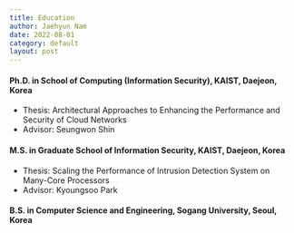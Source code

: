```yaml
---
title: Education
author: Jaehyun Nam
date: 2022-08-01
category: default
layout: post
---
```


#### Ph.D. in School of Computing (Information Security), KAIST, Daejeon, Korea  
  - Thesis: Architectural Approaches to Enhancing the Performance and Security of Cloud Networks
  - Advisor: Seungwon Shin

#### M.S. in Graduate School of Information Security, KAIST, Daejeon, Korea
  - Thesis: Scaling the Performance of Intrusion Detection System on Many-Core Processors
  - Advisor: Kyoungsoo Park

#### B.S. in Computer Science and Engineering, Sogang University, Seoul, Korea
